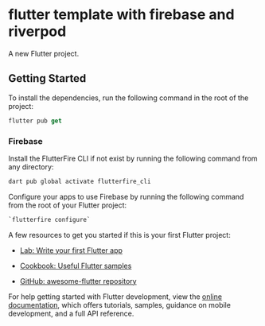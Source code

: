 # flutter template with firebase and riverpod

A new Flutter project.

## Getting Started

To install the dependencies, run the following command in the root of the project:
````dart 
flutter pub get
````
### Firebase

Install the FlutterFire CLI if not exist by running the following command from any directory:

````dart 
dart pub global activate flutterfire_cli
````

Configure your apps to use Firebase by running the following command from the root of your Flutter project:
````dart 
`flutterfire configure`
````
A few resources to get you started if this is your first Flutter project:

-   [Lab: Write your first Flutter app](https://docs.flutter.dev/get-started/codelab)
-   [Cookbook: Useful Flutter samples](https://docs.flutter.dev/cookbook)

-   [GitHub: awesome-flutter repository ](https://github.com/Solido/awesome-flutter)

For help getting started with Flutter development, view the
[online documentation](https://docs.flutter.dev/), which offers tutorials,
samples, guidance on mobile development, and a full API reference.

```

```
